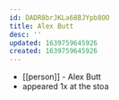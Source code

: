 ```yaml
---
id: DADR8brJKLa68BJYpb8OO
title: Alex Butt
desc: ''
updated: 1639759645926
created: 1639759645926
---
```



- [[person]] - Alex Butt
- appeared 1x at the stoa
